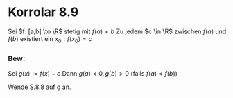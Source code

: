 # Korrolar 8.9
Sei $f: [a,b] \to \R$ stetig mit $f(a) \neq b$
Zu jedem $c \in \R$ zwischen $f(a)$ und $f(b)$ existiert ein $x_{0}: f(x_{0}) = c$

### Bew:
Sei $g(x) := f(x) - c$ 
Dann $g(a) < 0, g(b) >0$ (falls $f(a) < f(b)$)

Wende S.8.8 auf g an.
